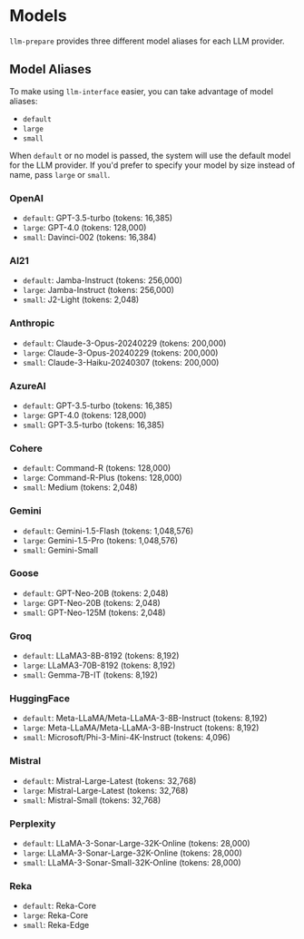 # Models

`llm-prepare` provides three different model aliases for each LLM provider.

## Model Aliases

To make using `llm-interface` easier, you can take advantage of model aliases:

- `default`
- `large`
- `small`

When `default` or no model is passed, the system will use the default model for the LLM provider. If you'd prefer to specify your model by size instead of name, pass `large` or `small`.

### OpenAI

- `default`: GPT-3.5-turbo (tokens: 16,385)
- `large`: GPT-4.0 (tokens: 128,000)
- `small`: Davinci-002 (tokens: 16,384)

### AI21

- `default`: Jamba-Instruct (tokens: 256,000)
- `large`: Jamba-Instruct (tokens: 256,000)
- `small`: J2-Light (tokens: 2,048)

### Anthropic

- `default`: Claude-3-Opus-20240229 (tokens: 200,000)
- `large`: Claude-3-Opus-20240229 (tokens: 200,000)
- `small`: Claude-3-Haiku-20240307 (tokens: 200,000)

### AzureAI

- `default`: GPT-3.5-turbo (tokens: 16,385)
- `large`: GPT-4.0 (tokens: 128,000)
- `small`: GPT-3.5-turbo (tokens: 16,385)

### Cohere

- `default`: Command-R (tokens: 128,000)
- `large`: Command-R-Plus (tokens: 128,000)
- `small`: Medium (tokens: 2,048)

### Gemini

- `default`: Gemini-1.5-Flash (tokens: 1,048,576)
- `large`: Gemini-1.5-Pro (tokens: 1,048,576)
- `small`: Gemini-Small

### Goose

- `default`: GPT-Neo-20B (tokens: 2,048)
- `large`: GPT-Neo-20B (tokens: 2,048)
- `small`: GPT-Neo-125M (tokens: 2,048)

### Groq

- `default`: LLaMA3-8B-8192 (tokens: 8,192)
- `large`: LLaMA3-70B-8192 (tokens: 8,192)
- `small`: Gemma-7B-IT (tokens: 8,192)

### HuggingFace

- `default`: Meta-LLaMA/Meta-LLaMA-3-8B-Instruct (tokens: 8,192)
- `large`: Meta-LLaMA/Meta-LLaMA-3-8B-Instruct (tokens: 8,192)
- `small`: Microsoft/Phi-3-Mini-4K-Instruct (tokens: 4,096)

### Mistral

- `default`: Mistral-Large-Latest (tokens: 32,768)
- `large`: Mistral-Large-Latest (tokens: 32,768)
- `small`: Mistral-Small (tokens: 32,768)

### Perplexity

- `default`: LLaMA-3-Sonar-Large-32K-Online (tokens: 28,000)
- `large`: LLaMA-3-Sonar-Large-32K-Online (tokens: 28,000)
- `small`: LLaMA-3-Sonar-Small-32K-Online (tokens: 28,000)

### Reka

- `default`: Reka-Core
- `large`: Reka-Core
- `small`: Reka-Edge

